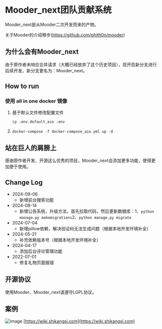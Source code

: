 # Mooder_next团队贡献系统

Mooder_next是从Mooder二次开发而来的产物。

关于Mooder的介绍移步(https://github.com/phith0n/mooder)

## 为什么会有Mooder_next

由于原作者未响应合并请求（大概已经放弃了这个历史项目），现开启新分支进行后续开发，新分支更名为：Mooder_next。

## How to run

### 使用 all in one docker 镜像

1. 基于默认文件修改配置文件

    ```bash
    cp .env.default_aio .env
    ```

2. `docker-compose -f docker-compose_aio.yml up -d`

## 站在巨人的肩膀上

感谢原作者开发、开源这么优秀的项目，Mooder_next会添加更多功能，使得更加便于使用。


## Change Log
- 2024-09-06
  - 新增前台搜索功能
- 2024-08-14
  - 新增公告系统，升级方法，首先拉取代码，然后更新数据库：1、`python manage.py makemigrations`2、`python manage.py migrate`
- 2024-07-04
  - 新增pillow依赖，解决验证码无法生成问题（根据本地开发环境补全）
- 2024-05-21
  - 补充依赖版本号（根据本地开发环境补全）
- 2024-04-17
  - 添加后台评论管理功能
- 2022-07-01
  - 修复礼物页面报错

## 开源协议

使用Mooder、Mooder_next请遵守LGPL协议。

## 案例

![image](https://github.com/user-attachments/assets/9ab880e6-93fe-4c63-8b71-7ffda831bc48)
[https://wiki.shikangsi.com](https://wiki.shikangsi.com)

